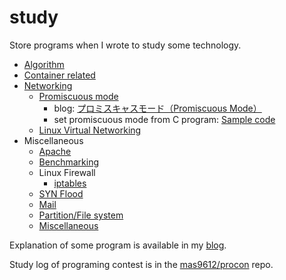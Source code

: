# study

Store programs when I wrote to study some technology.

* [Algorithm](algorithm/README.md)
* [Container related](container/README.md)
* [Networking](networking/README.md)
    - [Promiscuous mode](networking/promiscuous_mode/)
        - blog: [プロミスキャスモード（Promiscuous Mode）](https://www.mas9612.net/posts/promisc-mode/)
        - set promiscuous mode from C program: [Sample code](networking/promiscuous_mode/promisc_sample.c)
    - [Linux Virtual Networking](networking/linux_virtual_networking.md)
* Miscellaneous
    - [Apache](miscellaneous/apache/README.md)
    - [Benchmarking](miscellaneous/benchmarking.md)
    - Linux Firewall
        - [iptables](miscellaneous/iptables.md)
    - [SYN Flood](miscellaneous/syn-flood.md)
    - [Mail](miscellaneous/mail.md)
    - [Partition/File system](miscellaneous/partition_filesystem.md)
    - [Miscellaneous](miscellaneous/miscellaneous.md)

Explanation of some program is available in my [blog](https://www.mas9612.net).

Study log of programing contest is in the [mas9612/procon](https://github.com/mas9612/procon) repo.
